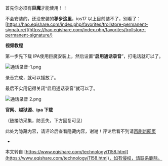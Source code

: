 首先你必须有**巨魔**才能使用！！

不会安装的，还没安装的**移步这里**，ios17 以上目前装不了，别看了：[https://hao.eqishare.com/index.php/favorites/trollstore-permanent-signature/](https://hao.eqishare.com/index.php/favorites/trollstore-permanent-signature/)

**视频教程**

第一步先下载 IPA使用巨魔安装上，然后设置“**启用通话录音**”，打电话就可以了。

![通话录音-1.png](https://www.eqishare.com/zb_users/upload/2024/02/202402191708309170913461.png)

录音完成，就可以播放了。

最后不实用记得关闭“启用通话录音”就可以了。

![通话录音 2.png](https://www.eqishare.com/zb_users/upload/2024/02/202402191708309170820313.png)

**官网、越狱源、ipa 下载**

（链接防采集，防丢失，下方回复可见）

此处为隐藏内容，请评论后查看隐藏内容，谢谢！评论后看不到请[再刷新网页](javascript:location.reload();)

-

本文转自 [https://www.eqishare.com/technology/1158.html](https://www.eqishare.com/technology/1158.html)，如有侵权，请联系删除。